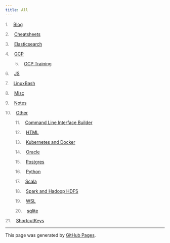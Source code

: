 ```yaml
---
title: All
---
```

<script>gMaxNum=1-1</script>

<span style="color: grey">1.</span>&nbsp;&nbsp;&nbsp; <a id="listitem1" href="https://mjnurse.github.io/Blog-B/">Blog</a>

<span style="color: grey">2.</span>&nbsp;&nbsp;&nbsp; <a id="listitem2" href="https://mjnurse.github.io/Cheatsheets-C/">Cheatsheets</a>

<span style="color: grey">3.</span>&nbsp;&nbsp;&nbsp; <a id="listitem3" href="https://mjnurse.github.io/Elasticsearch-E/">Elasticsearch</a>

<span style="color: grey">4.</span>&nbsp;&nbsp;&nbsp; <a id="listitem4" href="https://mjnurse.github.io/GCP-G/">GCP</a>

<span style="color: grey">&nbsp;&nbsp;&nbsp;&nbsp;&nbsp;&nbsp;&nbsp; 5.</span>&nbsp;&nbsp; &nbsp;<a id="listitem5" href="/GCP-G/GCP_Training/">GCP Training</a>

<span style="color: grey">6.</span>&nbsp;&nbsp;&nbsp; <a id="listitem6" href="https://mjnurse.github.io/JS-J/">JS</a>

<span style="color: grey">7.</span>&nbsp;&nbsp;&nbsp; <a id="listitem7" href="https://mjnurse.github.io/LinuxBash-L/">LinuxBash</a>

<span style="color: grey">8.</span>&nbsp;&nbsp;&nbsp; <a id="listitem8" href="https://mjnurse.github.io/Misc-M/">Misc</a>

<span style="color: grey">9.</span>&nbsp;&nbsp;&nbsp; <a id="listitem9" href="https://mjnurse.github.io/Notes-N/">Notes</a>

<span style="color: grey">10.</span>&nbsp;&nbsp;&nbsp; <a id="listitem10" href="https://mjnurse.github.io/Other-O/">Other</a>

<span style="color: grey">&nbsp;&nbsp;&nbsp;&nbsp;&nbsp;&nbsp;&nbsp; 11.</span>&nbsp;&nbsp; &nbsp;<a id="listitem11" href="/Other-O/Command_Line_Interface_Builder/">Command Line Interface Builder</a>

<span style="color: grey">&nbsp;&nbsp;&nbsp;&nbsp;&nbsp;&nbsp;&nbsp; 12.</span>&nbsp;&nbsp; &nbsp;<a id="listitem12" href="/Other-O/HTML/">HTML</a>

<span style="color: grey">&nbsp;&nbsp;&nbsp;&nbsp;&nbsp;&nbsp;&nbsp; 13.</span>&nbsp;&nbsp; &nbsp;<a id="listitem13" href="/Other-O/Kubernetes_and_Docker/">Kubernetes and Docker</a>

<span style="color: grey">&nbsp;&nbsp;&nbsp;&nbsp;&nbsp;&nbsp;&nbsp; 14.</span>&nbsp;&nbsp; &nbsp;<a id="listitem14" href="/Other-O/Oracle/">Oracle</a>

<span style="color: grey">&nbsp;&nbsp;&nbsp;&nbsp;&nbsp;&nbsp;&nbsp; 15.</span>&nbsp;&nbsp; &nbsp;<a id="listitem15" href="/Other-O/Postgres/">Postgres</a>

<span style="color: grey">&nbsp;&nbsp;&nbsp;&nbsp;&nbsp;&nbsp;&nbsp; 16.</span>&nbsp;&nbsp; &nbsp;<a id="listitem16" href="/Other-O/Python/">Python</a>

<span style="color: grey">&nbsp;&nbsp;&nbsp;&nbsp;&nbsp;&nbsp;&nbsp; 17.</span>&nbsp;&nbsp; &nbsp;<a id="listitem17" href="/Other-O/Scala/">Scala</a>

<span style="color: grey">&nbsp;&nbsp;&nbsp;&nbsp;&nbsp;&nbsp;&nbsp; 18.</span>&nbsp;&nbsp; &nbsp;<a id="listitem18" href="/Other-O/Spark_and_Hadoop_HDFS/">Spark and Hadoop HDFS</a>

<span style="color: grey">&nbsp;&nbsp;&nbsp;&nbsp;&nbsp;&nbsp;&nbsp; 19.</span>&nbsp;&nbsp; &nbsp;<a id="listitem19" href="/Other-O/WSL/">WSL</a>

<span style="color: grey">&nbsp;&nbsp;&nbsp;&nbsp;&nbsp;&nbsp;&nbsp; 20.</span>&nbsp;&nbsp; &nbsp;<a id="listitem20" href="/Other-O/sqlite/">sqlite</a>

<span style="color: grey">21.</span>&nbsp;&nbsp;&nbsp; <a id="listitem21" href="https://mjnurse.github.io/ShortcutKeys-S/">ShortcutKeys</a>
<script>gMaxNum=22-1</script>

<hr>
<p class="pagedate">This page was generated by <a href=".">GitHub Pages</a>.</p>
